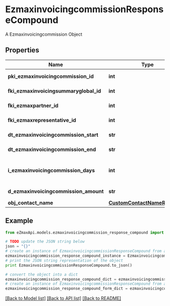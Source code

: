 # EzmaxinvoicingcommissionResponseCompound

A Ezmaxinvoicingcommission Object

## Properties
Name | Type | Description | Notes
------------ | ------------- | ------------- | -------------
**pki_ezmaxinvoicingcommission_id** | **int** | The unique ID of the Ezmaxinvoicingcommission | [optional] 
**fki_ezmaxinvoicingsummaryglobal_id** | **int** | The unique ID of the Ezmaxinvoicingsummaryglobal | [optional] 
**fki_ezmaxpartner_id** | **int** | The unique ID of the Ezmaxpartner | [optional] 
**fki_ezmaxrepresentative_id** | **int** | The unique ID of the Ezmaxrepresentative | [optional] 
**dt_ezmaxinvoicingcommission_start** | **str** | The start date for the Ezmaxinvoicingcommission | 
**dt_ezmaxinvoicingcommission_end** | **str** | The end date for the Ezmaxinvoicingcommission | 
**i_ezmaxinvoicingcommission_days** | **int** | This is the number of days during the month on which the Ezmaxinvoigcommission applies | 
**d_ezmaxinvoicingcommission_amount** | **str** | The amount of Ezmaxinvoicingcommission | 
**obj_contact_name** | [**CustomContactNameResponse**](CustomContactNameResponse.md) |  | [optional] 

## Example

```python
from eZmaxApi.models.ezmaxinvoicingcommission_response_compound import EzmaxinvoicingcommissionResponseCompound

# TODO update the JSON string below
json = "{}"
# create an instance of EzmaxinvoicingcommissionResponseCompound from a JSON string
ezmaxinvoicingcommission_response_compound_instance = EzmaxinvoicingcommissionResponseCompound.from_json(json)
# print the JSON string representation of the object
print EzmaxinvoicingcommissionResponseCompound.to_json()

# convert the object into a dict
ezmaxinvoicingcommission_response_compound_dict = ezmaxinvoicingcommission_response_compound_instance.to_dict()
# create an instance of EzmaxinvoicingcommissionResponseCompound from a dict
ezmaxinvoicingcommission_response_compound_form_dict = ezmaxinvoicingcommission_response_compound.from_dict(ezmaxinvoicingcommission_response_compound_dict)
```
[[Back to Model list]](../README.md#documentation-for-models) [[Back to API list]](../README.md#documentation-for-api-endpoints) [[Back to README]](../README.md)


